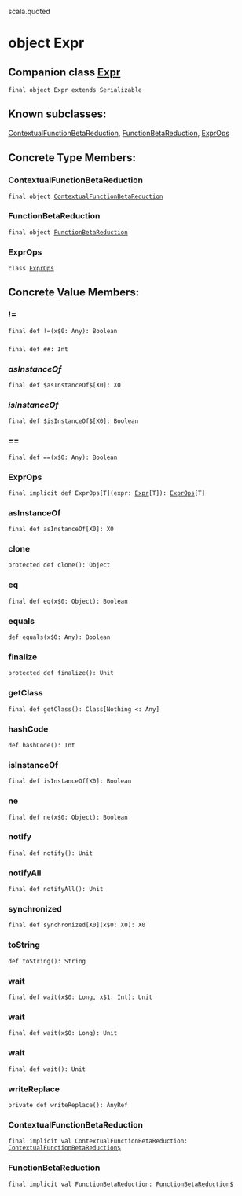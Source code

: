 scala.quoted
# object Expr

## Companion class <a href="./Expr.md">Expr</a>

<pre><code class="language-scala" >final object Expr extends Serializable</pre></code>
## Known subclasses:
<a href="./Expr$/ContextualFunctionBetaReduction$.md">ContextualFunctionBetaReduction</a>, <a href="./Expr$/FunctionBetaReduction$.md">FunctionBetaReduction</a>, <a href="./Expr$/ExprOps.md">ExprOps</a>
## Concrete Type Members:
### ContextualFunctionBetaReduction
<pre><code class="language-scala" >final object <a href="./Expr$/ContextualFunctionBetaReduction.md">ContextualFunctionBetaReduction</a></pre></code>
### FunctionBetaReduction
<pre><code class="language-scala" >final object <a href="./Expr$/FunctionBetaReduction.md">FunctionBetaReduction</a></pre></code>
### ExprOps
<pre><code class="language-scala" >class <a href="./Expr$/ExprOps.md">ExprOps</a></pre></code>
## Concrete Value Members:
### !=
<pre><code class="language-scala" >final def !=(x$0: Any): Boolean</pre></code>

### ##
<pre><code class="language-scala" >final def ##: Int</pre></code>

### $asInstanceOf$
<pre><code class="language-scala" >final def $asInstanceOf$[X0]: X0</pre></code>

### $isInstanceOf$
<pre><code class="language-scala" >final def $isInstanceOf$[X0]: Boolean</pre></code>

### ==
<pre><code class="language-scala" >final def ==(x$0: Any): Boolean</pre></code>

### ExprOps
<pre><code class="language-scala" >final implicit def ExprOps[T](expr: <a href="./Expr.md">Expr</a>[T]): <a href="./Expr$/ExprOps.md">ExprOps</a>[T]</pre></code>

### asInstanceOf
<pre><code class="language-scala" >final def asInstanceOf[X0]: X0</pre></code>

### clone
<pre><code class="language-scala" >protected def clone(): Object</pre></code>

### eq
<pre><code class="language-scala" >final def eq(x$0: Object): Boolean</pre></code>

### equals
<pre><code class="language-scala" >def equals(x$0: Any): Boolean</pre></code>

### finalize
<pre><code class="language-scala" >protected def finalize(): Unit</pre></code>

### getClass
<pre><code class="language-scala" >final def getClass(): Class[Nothing <: Any]</pre></code>

### hashCode
<pre><code class="language-scala" >def hashCode(): Int</pre></code>

### isInstanceOf
<pre><code class="language-scala" >final def isInstanceOf[X0]: Boolean</pre></code>

### ne
<pre><code class="language-scala" >final def ne(x$0: Object): Boolean</pre></code>

### notify
<pre><code class="language-scala" >final def notify(): Unit</pre></code>

### notifyAll
<pre><code class="language-scala" >final def notifyAll(): Unit</pre></code>

### synchronized
<pre><code class="language-scala" >final def synchronized[X0](x$0: X0): X0</pre></code>

### toString
<pre><code class="language-scala" >def toString(): String</pre></code>

### wait
<pre><code class="language-scala" >final def wait(x$0: Long, x$1: Int): Unit</pre></code>

### wait
<pre><code class="language-scala" >final def wait(x$0: Long): Unit</pre></code>

### wait
<pre><code class="language-scala" >final def wait(): Unit</pre></code>

### writeReplace
<pre><code class="language-scala" >private def writeReplace(): AnyRef</pre></code>

### ContextualFunctionBetaReduction
<pre><code class="language-scala" >final implicit val ContextualFunctionBetaReduction: <a href="./Expr$/ContextualFunctionBetaReduction$.md">ContextualFunctionBetaReduction$</a></pre></code>

### FunctionBetaReduction
<pre><code class="language-scala" >final implicit val FunctionBetaReduction: <a href="./Expr$/FunctionBetaReduction$.md">FunctionBetaReduction$</a></pre></code>

